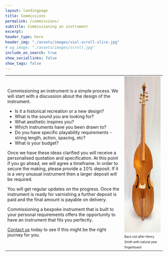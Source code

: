 ```yaml
---
layout: landingpage
title: Commissions
permalink: /commissions/
subtitle: Commissioning an instrument
excerpt: 
header_type: hero
header_img: "./assets/images/viol-scroll-slice.jpg"
# og_image: "./assets/images/scroll.jpg"
include_on_search: true
show_sociallinks: false
show_tags: false
---
```

<table><tr><td>
<p>
Commissioning an instrument is a simple process. We will start with a discussion about the design of the instrument.
</p>
<ul>
<li> Is it a historical recreation or a new design?</li>
<li> What is the sound you are looking for?</li>
<li> What aesthetic inspires you?</li>
<li> Which instruments have you been drawn to?</li>
<li> Do you have specific playability requirements - string length, action, spacing, etc?</li>
<li> What is your budget?</li>
</ul>

<p>
Once we have these ideas clarified you will receive a personalised quotation and specification. At this point if you go ahead, we will agree a timeframe.
In order to secure the making, please provide a 10% deposit. If it is a very unusual instrument then a larger deposit will be required.
</p>
<p/>
You will get regular updates on the progress. Once the instrument is ready for varnishing a further deposit is paid and the final amount is payable on delivery.

<p/>
Commissioning a bespoke instrument that is built to your personal requirements offers the opportunity to have an instrument that fits you perfectly. 
<p/>
<a href="/contact">Contact us</a> today to see if this might be the right journey for you.

</td><td>

<img src="/assets/images/smith-viol.jpg" height="500"/>
<span style="font-size:70%">Bass viol after Henry Smith with natural yew fingerboard</span>

</td></tr>
</table>

